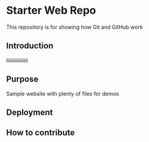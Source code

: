 # Starter Web Repo

This repository is for showing how Git and GitHub work

## Introduction

Iiiiiiiiiiiiiiiii

## Purpose

Sample website with plenty of files for demos

## Deployment

## How to contribute
